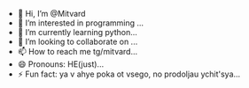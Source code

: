 - 👋 Hi, I’m @Mitvard
- 👀 I’m interested in programming ...
- 🌱 I’m currently learning python...
- 💞️ I’m looking to collaborate on ...
- 📫 How to reach me tg/mitvard...
- 😄 Pronouns: HE(just)...
- ⚡ Fun fact: ya v ahye poka ot vsego, no prodoljau ychit'sya...

<!---
Mitvard/Mitvard is a ✨ special ✨ repository because its `README.md` (this file) appears on your GitHub profile.
You can click the Preview link to take a look at your changes.
--->
